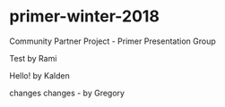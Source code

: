 # primer-winter-2018

Community Partner Project - Primer Presentation Group

Test by Rami

Hello! by Kalden

changes changes - by Gregory
